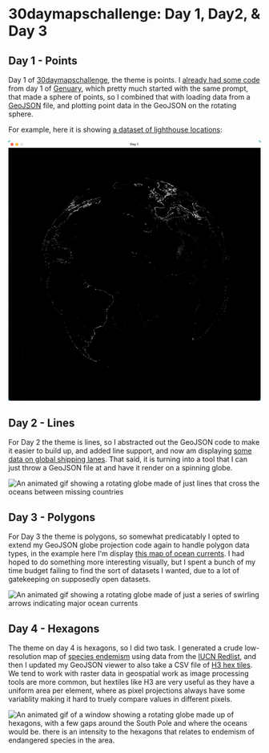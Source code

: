 # 30daymapschallenge: Day 1, Day2, & Day 3

## Day 1 - Points

Day 1 of [30daymapschallenge](https://30daymapchallenge.com), the theme is points. I [already had some code](https://github.com/mdales/claudius-examples/blob/main/day1/bin/main.ml) from day 1 of [Genuary](https://genuary.art), which pretty much started with the same prompt, that made a sphere of points, so I combined that with loading data from a [GeoJSON](https://en.wikipedia.org/wiki/GeoJSON) file, and plotting point data in the GeoJSON on the rotating sphere.

For example, here it is showing [a dataset of lighthouse locations](https://www.kaggle.com/datasets/bcruise/lighthouse-locations):

![An animated gif showing a rotating globe made of just points along the coastlines of most countries](example1.gif)

## Day 2 - Lines

For Day 2 the theme is lines, so I abstracted out the GeoJSON code to make it easier to build up, and added line support, and now am displaying [some data on global shipping lanes](https://zenodo.org/records/6361813). That said, it is turning into a tool that I can just throw a GeoJSON file at and have it render on a spinning globe.

![An animated gif showing a rotating globe made of just lines that cross the oceans between missing countries](example2.gif)

## Day 3 - Polygons

For Day 3 the theme is polygons, so somewhat predicatably I opted to extend my GeoJSON globe projection code again to handle polygon data types, in the example here I'm display [this map of ocean currents](https://gist.github.com/jalbertbowden/5d04b722ced715e32cee3e8c8c4df95b). I had hoped to do something more interesting visually, but I spent a bunch of my time budget failing to find the sort of datasets I wanted, due to a lot of gatekeeping on supposedly open datasets.

![An animated gif showing a rotating globe made of just a series of swirling arrows indicating major ocean currents](example3.gif)

## Day 4 - Hexagons

The theme on day 4 is hexagons, so I did two task. I generated a crude low-resolution map of [species endemism](https://en.wikipedia.org/wiki/Endemism) using data from the [IUCN Redlist](https://iucnredlist.org/), and then I updated my GeoJSON viewer to also take a CSV file of [H3 hex tiles](https://h3geo.org). We tend to work with raster data in geospatial work as image processing tools are more common, but hextiles like H3 are very useful as they have a uniform area per element, where as pixel projections always have some variablity making it hard to truely compare values in different pixels.

![An animated gif of a window showing a rotating globe made up of hexagons, with a few gaps around the South Pole and where the oceans would be. there is an intensity to the hexagons that relates to endemism of endangered species in the area.](example4.gif)
